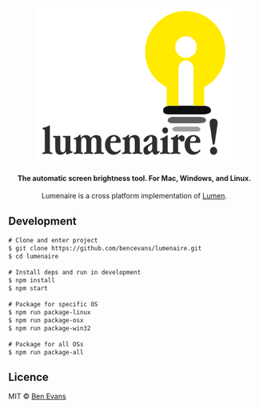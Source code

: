 
<h1 align="center">
  <a href="https://github.com/bencevans/lumenaire"><img src="logo@400px.png" alt="Lumenaire" width="400" height="307"></a>
  <br>
</h1>

<h4 align="center">The automatic screen brightness tool. For Mac, Windows, and Linux.</h4>

<p align="center">Lumenaire is a cross platform implementation of <a href="https://github.com/anishathalye/lumen">Lumen</a>.</p>

## Development

```
# Clone and enter project
$ git clone https://github.com/bencevans/lumenaire.git
$ cd lumenaire

# Install deps and run in development
$ npm install
$ npm start

# Package for specific OS
$ npm run package-linux
$ npm run package-osx
$ npm run package-win32

# Package for all OSs
$ npm run package-all
```

## Licence

MIT &copy; [Ben Evans](https://bencevans.io)
